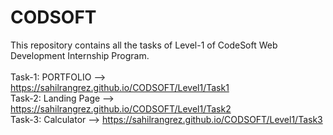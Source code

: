 # CODSOFT
This repository contains all the tasks of Level-1 of CodeSoft Web Development Internship Program.<br><br>
Task-1: PORTFOLIO --> https://sahilrangrez.github.io/CODSOFT/Level1/Task1 <br>
Task-2: Landing Page --> https://sahilrangrez.github.io/CODSOFT/Level1/Task2<br>
Task-3: Calculator --> https://sahilrangrez.github.io/CODSOFT/Level1/Task3
